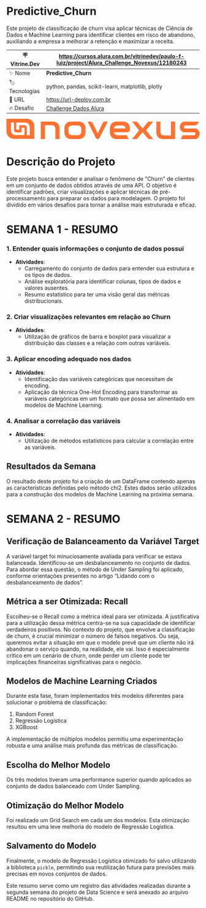 # Predictive_Churn

Este projeto de classificação de churn visa aplicar técnicas de Ciência de Dados e Machine Learning para identificar clientes em risco de abandono, auxiliando a empresa a melhorar a retenção e maximizar a receita.

| :placard: Vitrine.Dev |https://cursos.alura.com.br/vitrinedev/paulo-f-luiz/project/Alura_Challenge_Novexus/12180243     |
| -------------  | --- |
| :sparkles: Nome        | **Predictive_Churn**
| :label: Tecnologias | python, pandas, scikit-learn, matplotlib, plotly
| :rocket: URL         | https://url-deploy.com.br
| :fire: Desafio     | [Challenge Dados Alura](https://www.alura.com.br/challenges/dados-2?host=https://cursos.alura.com.br)

<!-- Inserir imagem com a #vitrinedev ao final do link -->
![](https://github.com/pfluiz/Alura_Challenge_Novexus/blob/a557fabd0e6154e7425cba12046b1fa456f219a8/Logo%20(5).png#vitrinedev)

# Descrição do Projeto

Este projeto busca entender e analisar o fenômeno de "Churn" de clientes em um conjunto de dados obtidos através de uma API. O objetivo é identificar padrões, criar visualizações e aplicar técnicas de pré-processamento para preparar os dados para modelagem. O projeto foi dividido em vários desafios para tornar a análise mais estruturada e eficaz.

# SEMANA 1 - RESUMO

### 1. Entender quais informações o conjunto de dados possui
- **Atividades**: 
    - Carregamento do conjunto de dados para entender sua estrutura e os tipos de dados.
    - Análise exploratória para identificar colunas, tipos de dados e valores ausentes.
    - Resumo estatístico para ter uma visão geral das métricas distribucionais.

### 2. Criar visualizações relevantes em relação ao Churn
- **Atividades**: 
    - Utilização de gráficos de barra e boxplot para visualizar a distribuição das classes e a relação com outras variáveis.
   
### 3. Aplicar encoding adequado nos dados
- **Atividades**: 
    - Identificação das variáveis categóricas que necessitam de encoding.
    - Aplicação da técnica One-Hot Encoding para transformar as variáveis categóricas em um formato que possa ser alimentado em modelos de Machine Learning.

### 4. Analisar a correlação das variáveis
- **Atividades**: 
    - Utilização de métodos estatísticos para calcular a correlação entre as variáveis.
    
## Resultados da Semana

O resultado deste projeto foi a criação de um DataFrame contendo apenas as características definidas pelo método chi2. Estes dados serão utilizados para a construção dos modelos de Machine Learning na próxima semana.


# SEMANA 2 - RESUMO

## Verificação de Balanceamento da Variável Target

A variável target foi minuciosamente avaliada para verificar se estava balanceada. Identificou-se um desbalanceamento no conjunto de dados. Para abordar essa questão, o método de Under Sampling foi aplicado, conforme orientações presentes no artigo “Lidando com o desbalanceamento de dados”.

## Métrica a ser Otimizada: Recall

Escolheu-se o Recall como a métrica ideal para ser otimizada. A justificativa para a utilização dessa métrica centra-se na sua capacidade de identificar verdadeiros positivos. No contexto do projeto, que envolve a classificação de churn, é crucial minimizar o número de falsos negativos. Ou seja, queremos evitar a situação em que o modelo prevê que um cliente não irá abandonar o serviço quando, na realidade, ele vai. Isso é especialmente crítico em um cenário de churn, onde perder um cliente pode ter implicações financeiras significativas para o negócio.

## Modelos de Machine Learning Criados

Durante esta fase, foram implementados três modelos diferentes para solucionar o problema de classificação: 

1. Random Forest
2. Regressão Logística
3. XGBoost

A implementação de múltiplos modelos permitiu uma experimentação robusta e uma análise mais profunda das métricas de classificação.

## Escolha do Melhor Modelo

Os três modelos tiveram uma performance superior quando aplicados ao conjunto de dados balanceado com Under Sampling. 

## Otimização do Melhor Modelo

Foi realizado um Grid Search em cada um dos modelos. Esta otimização resultou em uma leve melhoria do modelo de Regressão Logística.

## Salvamento do Modelo

Finalmente, o modelo de Regressão Logística otimizado foi salvo utilizando a biblioteca `pickle`, permitindo sua reutilização futura para previsões mais precisas em novos conjuntos de dados.

Este resumo serve como um registro das atividades realizadas durante a segunda semana do projeto de Data Science e será anexado ao arquivo README no repositório do GitHub.


